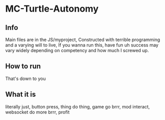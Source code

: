 # MC-Turtle-Autonomy
## Info
Main files are in the JS/myproject,
Constructed with terrible programming and a varying will to live,
If you wanna run this, have fun uh success may vary widely depending on competency and how much I screwed up.
## How to run
That's down to you
## What it is
literally just, button press, thing do thing, game go brrr, mod interact, websocket do more brrr, profit
